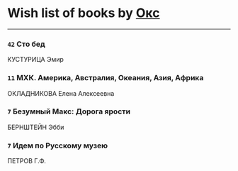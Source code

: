# Wish list of books by [Окс](http://www.knigopis.com/#/user/books?u=102536471289425216982-google)
---

### `42` Сто бед
КУСТУРИЦА Эмир

### `11` МХК. Америка, Австралия, Океания, Азия, Африка
ОКЛАДНИКОВА Елена Алексеевна

### `7` Безумный Макс: Дорога ярости
БЕРНШТЕЙН Эбби

### `7` Идем по Русскому музею
ПЕТРОВ Г.Ф.

